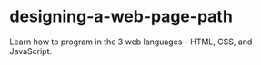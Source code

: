 # designing-a-web-page-path
Learn how to program in the 3 web languages - HTML, CSS, and JavaScript.
